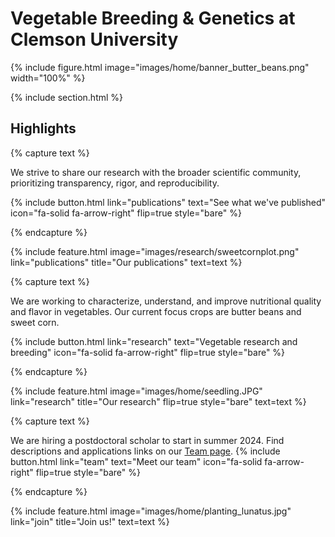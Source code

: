 ---
---

# Vegetable Breeding & Genetics at Clemson University

{% include figure.html image="images/home/banner_butter_beans.png" width="100%" %}

{% include section.html %}

## Highlights

{% capture text %}

We strive to share our research with the broader scientific community, prioritizing transparency, rigor, and reproducibility.

{%
  include button.html
  link="publications"
  text="See what we've published"
  icon="fa-solid fa-arrow-right"
  flip=true
  style="bare"
%}

{% endcapture %}

{%
  include feature.html
  image="images/research/sweetcornplot.png"
  link="publications"
  title="Our publications"
  text=text
%}

{% capture text %}

We are working to characterize, understand, and improve nutritional quality and flavor in vegetables. Our current focus crops are butter beans and sweet corn.

{%
  include button.html
  link="research"
  text="Vegetable research and breeding"
  icon="fa-solid fa-arrow-right"
  flip=true
  style="bare"
%}

{% endcapture %}

{%
  include feature.html
  image="images/home/seedling.JPG"
  link="research"
  title="Our research"
  flip=true
  style="bare"
  text=text
%}

{% capture text %}

We are hiring a postdoctoral scholar to start in summer 2024. Find descriptions and applications links on our [Team page](team).
{%
  include button.html
  link="team"
  text="Meet our team"
  icon="fa-solid fa-arrow-right"
  flip=true
  style="bare"
%}

{% endcapture %}

{%
  include feature.html
  image="images/home/planting_lunatus.jpg"
  link="join"
  title="Join us!"
  text=text
%}
